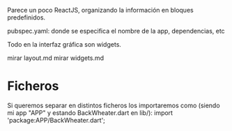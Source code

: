 Parece un poco  ReactJS, organizando la información en bloques predefinidos.

pubspec.yaml: donde se especifica el nombre de la app, dependencias, etc

Todo en la interfaz gráfica son widgets.

mirar layout.md
mirar widgets.md

# Ficheros
Si queremos separar en distintos ficheros los importaremos como (siendo mi app "APP" y estando BackWheater.dart en lib/):
import 'package:APP/BackWheater.dart';
